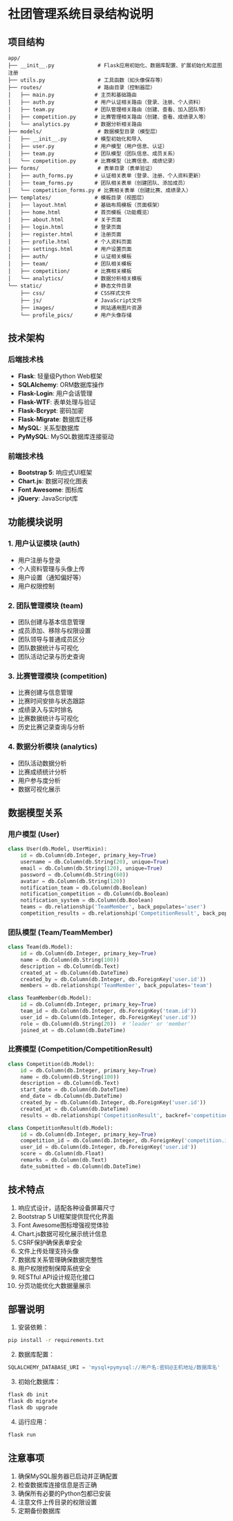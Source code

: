 # 社团管理系统目录结构说明

## 项目结构
```
app/
├── __init__.py              # Flask应用初始化、数据库配置、扩展初始化和蓝图注册
├── utils.py                 # 工具函数（如头像保存等）
├── routes/                  # 路由目录（控制器层）
│   ├── main.py             # 主页和基础路由
│   ├── auth.py             # 用户认证相关路由（登录、注册、个人资料）
│   ├── team.py             # 团队管理相关路由（创建、查看、加入团队等）
│   ├── competition.py      # 比赛管理相关路由（创建、查看、成绩录入等）
│   └── analytics.py        # 数据分析相关路由
├── models/                  # 数据模型目录（模型层）
│   ├── __init__.py         # 模型初始化和导入
│   ├── user.py             # 用户模型（用户信息、认证）
│   ├── team.py             # 团队模型（团队信息、成员关系）
│   └── competition.py      # 比赛模型（比赛信息、成绩记录）
├── forms/                   # 表单目录（表单验证）
│   ├── auth_forms.py       # 认证相关表单（登录、注册、个人资料更新）
│   ├── team_forms.py       # 团队相关表单（创建团队、添加成员）
│   └── competition_forms.py # 比赛相关表单（创建比赛、成绩录入）
├── templates/              # 模板目录（视图层）
│   ├── layout.html         # 基础布局模板（页面框架）
│   ├── home.html           # 首页模板（功能概览）
│   ├── about.html          # 关于页面
│   ├── login.html          # 登录页面
│   ├── register.html       # 注册页面
│   ├── profile.html        # 个人资料页面
│   ├── settings.html       # 用户设置页面
│   ├── auth/               # 认证相关模板
│   ├── team/               # 团队相关模板
│   ├── competition/        # 比赛相关模板
│   └── analytics/          # 数据分析相关模板
└── static/                 # 静态文件目录
    ├── css/                # CSS样式文件
    ├── js/                 # JavaScript文件
    ├── images/             # 网站通用图片资源
    └── profile_pics/       # 用户头像存储

```

## 技术架构

### 后端技术栈
- **Flask**: 轻量级Python Web框架
- **SQLAlchemy**: ORM数据库操作
- **Flask-Login**: 用户会话管理
- **Flask-WTF**: 表单处理与验证
- **Flask-Bcrypt**: 密码加密
- **Flask-Migrate**: 数据库迁移
- **MySQL**: 关系型数据库
- **PyMySQL**: MySQL数据库连接驱动

### 前端技术栈
- **Bootstrap 5**: 响应式UI框架
- **Chart.js**: 数据可视化图表
- **Font Awesome**: 图标库
- **jQuery**: JavaScript库

## 功能模块说明

### 1. 用户认证模块 (auth)
- 用户注册与登录
- 个人资料管理与头像上传
- 用户设置（通知偏好等）
- 用户权限控制

### 2. 团队管理模块 (team)
- 团队创建与基本信息管理
- 成员添加、移除与权限设置
- 团队领导与普通成员区分
- 团队数据统计与可视化
- 团队活动记录与历史查询

### 3. 比赛管理模块 (competition)
- 比赛创建与信息管理
- 比赛时间安排与状态跟踪
- 成绩录入与实时排名
- 比赛数据统计与可视化
- 历史比赛记录查询与分析

### 4. 数据分析模块 (analytics)
- 团队活动数据分析
- 比赛成绩统计分析
- 用户参与度分析
- 数据可视化展示

## 数据模型关系

### 用户模型 (User)
```python
class User(db.Model, UserMixin):
    id = db.Column(db.Integer, primary_key=True)
    username = db.Column(db.String(20), unique=True)
    email = db.Column(db.String(120), unique=True)
    password = db.Column(db.String(60))
    avatar = db.Column(db.String(120))
    notification_team = db.Column(db.Boolean)
    notification_competition = db.Column(db.Boolean)
    notification_system = db.Column(db.Boolean)
    teams = db.relationship('TeamMember', back_populates='user')
    competition_results = db.relationship('CompetitionResult', back_populates='user')
```

### 团队模型 (Team/TeamMember)
```python
class Team(db.Model):
    id = db.Column(db.Integer, primary_key=True)
    name = db.Column(db.String(100))
    description = db.Column(db.Text)
    created_at = db.Column(db.DateTime)
    created_by = db.Column(db.Integer, db.ForeignKey('user.id'))
    members = db.relationship('TeamMember', back_populates='team')

class TeamMember(db.Model):
    id = db.Column(db.Integer, primary_key=True)
    team_id = db.Column(db.Integer, db.ForeignKey('team.id'))
    user_id = db.Column(db.Integer, db.ForeignKey('user.id'))
    role = db.Column(db.String(20))  # 'leader' or 'member'
    joined_at = db.Column(db.DateTime)
```

### 比赛模型 (Competition/CompetitionResult)
```python
class Competition(db.Model):
    id = db.Column(db.Integer, primary_key=True)
    name = db.Column(db.String(100))
    description = db.Column(db.Text)
    start_date = db.Column(db.DateTime)
    end_date = db.Column(db.DateTime)
    created_by = db.Column(db.Integer, db.ForeignKey('user.id'))
    created_at = db.Column(db.DateTime)
    results = db.relationship('CompetitionResult', backref='competition')

class CompetitionResult(db.Model):
    id = db.Column(db.Integer, primary_key=True)
    competition_id = db.Column(db.Integer, db.ForeignKey('competition.id'))
    user_id = db.Column(db.Integer, db.ForeignKey('user.id'))
    score = db.Column(db.Float)
    remarks = db.Column(db.Text)
    date_submitted = db.Column(db.DateTime)
```

## 技术特点
1. 响应式设计，适配各种设备屏幕尺寸
2. Bootstrap 5 UI框架提供现代化界面
3. Font Awesome图标增强视觉体验
4. Chart.js数据可视化展示统计信息
5. CSRF保护确保表单安全
6. 文件上传处理支持头像
7. 数据库关系管理确保数据完整性
8. 用户权限控制保障系统安全
9. RESTful API设计规范化接口
10. 分页功能优化大数据量展示

## 部署说明
1. 安装依赖：
```bash
pip install -r requirements.txt
```

2. 数据库配置：
```python
SQLALCHEMY_DATABASE_URI = 'mysql+pymysql://用户名:密码@主机地址/数据库名'
```

3. 初始化数据库：
```bash
flask db init
flask db migrate
flask db upgrade
```

4. 运行应用：
```bash
flask run
```

## 注意事项
1. 确保MySQL服务器已启动并正确配置
2. 检查数据库连接信息是否正确
3. 确保所有必要的Python包都已安装
4. 注意文件上传目录的权限设置
5. 定期备份数据库
